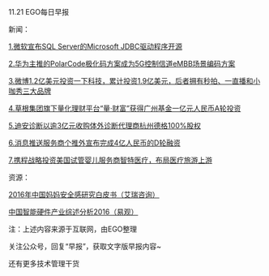 11.21 EGO每日早报

新闻：

[1.微软宣布SQL Server的Microsoft JDBC驱动程序开源](http://news.cnblogs.com/n/557445/)

[2.华为主推的PolarCode极化码方案成为5G控制信道eMBB场景编码方案](http://tech.qq.com/a/20161119/002183.htm)

[3.微博1.2亿美元投资一下科技，累计投资1.9亿美元，后者拥有秒拍、一直播和小咖秀三大品牌](http://news.cnblogs.com/n/557442/)

[4.草根集团旗下量化理财平台“量·财富”获得广州基金一亿元人民币A轮投资](http://36kr.com/p/5056979.html?ktm_source=feed)

[5.迪安诊断以逾3亿元收购体外诊断代理商杭州德格100%股权](http://36kr.com/p/5056987.html?ktm_source=feed)

[6.消息推送服务商个推外宣布完成4亿人民币的D轮融资](http://36kr.com/p/5056982.html?ktm_source=feed)

[7.携程战略投资美国试管婴儿服务商智特医疗，布局医疗旅游上游](http://36kr.com/p/5056989.html?ktm_source=feed)

资源：

[2016年中国妈妈安全感研究白皮书（艾瑞咨询）](http://report.iresearch.cn/report/201611/2674.shtml)

[中国智能硬件产业综述分析2016（易观）](http://www.analysys.cn/view/report/detail.html?columnId=8&articleId=1000389)

注：上述内容来源于互联网，由EGO整理

关注公众号，回复“早报”，获取文字版早报内容~

还有更多技术管理干货

